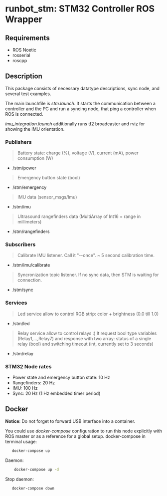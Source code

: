 # runbot_stm: STM32 Controller ROS Wrapper

## Requirements

- ROS Noetic
- rosserial
- roscpp  

## Description

 This package consists of necessary datatype descriptions, sync node, and several test examples.  

 The main launchfile is *stm.launch*. It starts the communication between a controller and the PC and run a syncing node, that ping a controller when ROS is connected.

 *imu_integration.launch* additionally runs tf2 broadcaster and rviz for showing the IMU orientation.

### Publishers

 > Battery state: charge (%), voltage (V), current (mA), power consumption (W)  

- /stm/power

> Emergency button state (bool)

- /stm/emergency

> IMU data (sensor_msgs/Imu)

- /stm/imu  

> Ultrasound rangefinders data (MultiArray of Int16 = range in millimeters)

- /stm/rangefinders

### Subscribers  

> Calibrate IMU listener. Call it "--once". ~ 5 second calibration time.

- /stm/imu/calibrate

> Syncronization topic listener. If no sync data, then STM is waiting for connection.

- /stm/sync

### Services  

> Led service allow to control RGB strip: color + brightness (0.0 till 1.0)

- /stm/led

> Relay service allow to control relays :) It request bool type variables (Relay1,...,Relay7) and response with two array: status of a single relay (bool) and switching timeout (int, currently set to 3 seconds)

- /stm/relay

### STM32 Node rates

- Power state and emergency button state: 10 Hz
- Rangefinders: 20 Hz
- IMU: 100 Hz
- Sync: 20 Hz (1 Hz embedded timer period)

## Docker

 **Notice**: Do not forget to forward USB interface into a container.  

 You could use *docker-compose* configuration to run this node explicitly with ROS master or as a reference for a global setup.
 docker-compose in terminal usage:

 ```bash
    docker-compose up
 ```

 Daemon:

```bash
    docker-compose up -d
 ```

 Stop daemon:
  
 ```bash
    docker-compose down
 ```
